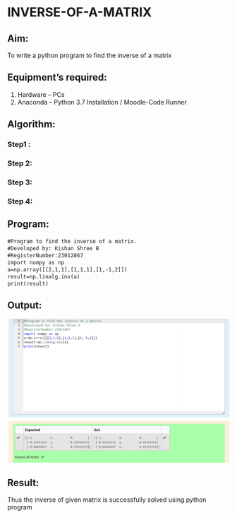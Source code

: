 # INVERSE-OF-A-MATRIX
## Aim:
To write a python program to find the inverse of a matrix
## Equipment’s required:
1. 	Hardware – PCs
2. 	Anaconda – Python 3.7 Installation / Moodle-Code Runner
## Algorithm:
### Step1 : 
### Step 2: 
### Step 3: 
### Step 4: 

## Program:
```
#Program to find the inverse of a matrix.
#Developed by: Kishan Shree B
#RegisterNumber:23012867
import numpy as np
a=np.array([[2,1,1],[1,1,1],[1,-1,2]])
result=np.linalg.inv(a)
print(result)
```
## Output:
![Alt text](<Screenshot 2023-12-12 214716.png>)
## Result:
Thus the inverse of given matrix is successfully solved using python program

